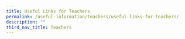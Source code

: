 ```yaml
---
title: Useful Links for Teachers
permalink: /useful-information/teachers/useful-links-for-teachers/
description: ""
third_nav_title: Teachers
---
```

